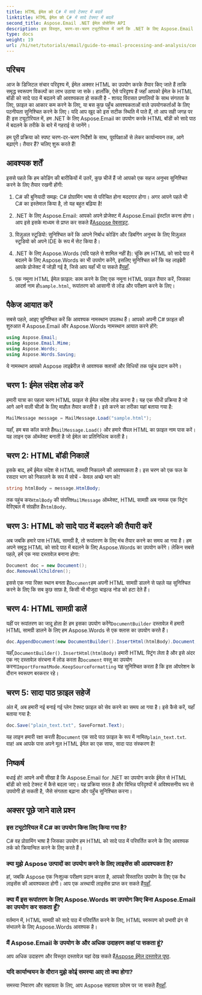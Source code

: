 ```yaml
---
title: HTML ईमेल को C# में सादे टेक्स्ट में बदलें
linktitle: HTML ईमेल को C# में सादे टेक्स्ट में बदलें
second_title: Aspose.Email .NET ईमेल प्रोसेसिंग API
description: इस विस्तृत, चरण-दर-चरण ट्यूटोरियल में जानें कि .NET के लिए Aspose.Email का उपयोग करके HTML ईमेल बॉडी को आसानी से सादे टेक्स्ट में कैसे परिवर्तित किया जाए।
type: docs
weight: 19
url: /hi/net/tutorials/email/guide-to-email-processing-and-analysis/convert-html-email-to-plain-text/
---
```

## परिचय

आज के डिजिटल संचार परिदृश्य में, ईमेल अक्सर HTML का उपयोग करके तैयार किए जाते हैं ताकि समृद्ध स्वरूपण विकल्पों का लाभ उठाया जा सके। हालाँकि, ऐसे परिदृश्य हैं जहाँ आपको ईमेल के HTML बॉडी को सादे पाठ में बदलने की आवश्यकता हो सकती है - शायद विरासत प्रणालियों के साथ संगतता के लिए, फ़ाइल का आकार कम करने के लिए, या बस कुछ पहुँच आवश्यकताओं वाले उपयोगकर्ताओं के लिए पठनीयता सुनिश्चित करने के लिए। यदि आप खुद को इस सटीक स्थिति में पाते हैं, तो आप सही जगह पर हैं! इस ट्यूटोरियल में, हम .NET के लिए Aspose.Email का उपयोग करके HTML बॉडी को सादे पाठ में बदलने के तरीके के बारे में गहराई से जानेंगे। 

हम पूरी प्रक्रिया को स्पष्ट चरण-दर-चरण निर्देशों के साथ, पूर्वापेक्षाओं से लेकर कार्यान्वयन तक, आगे बढ़ाएंगे। तैयार हैं? चलिए शुरू करते हैं!

## आवश्यक शर्तें

इससे पहले कि हम कोडिंग की बारीकियों में उतरें, कुछ चीजें हैं जो आपको एक सहज अनुभव सुनिश्चित करने के लिए तैयार रखनी होंगी:

1. C# की बुनियादी समझ: C# प्रोग्रामिंग भाषा से परिचित होना मददगार होगा। अगर आपने पहले भी C# का इस्तेमाल किया है, तो यह बहुत बढ़िया है!

2. .NET के लिए Aspose.Email: आपको अपने प्रोजेक्ट में Aspose.Email इंस्टॉल करना होगा। आप इसे इसके माध्यम से प्राप्त कर सकते हैं[Aspose वेबसाइट](https://releases.aspose.com/email/net/).

3. विज़ुअल स्टूडियो: सुनिश्चित करें कि आपने निर्बाध कोडिंग और डिबगिंग अनुभव के लिए विज़ुअल स्टूडियो को अपने IDE के रूप में सेट किया है।

4.  .NET के लिए Aspose.Words (यदि पहले से शामिल नहीं है): चूंकि हम HTML को सादे पाठ में बदलने के लिए Aspose.Words का भी उपयोग करेंगे, इसलिए सुनिश्चित करें कि यह लाइब्रेरी आपके प्रोजेक्ट में जोड़ी गई है, जिसे आप यहाँ भी पा सकते हैं[यहाँ](https://releases.aspose.com/words/net/).

5.  एक नमूना HTML ईमेल फ़ाइल: काम करने के लिए एक नमूना HTML फ़ाइल तैयार करें, जिसका आदर्श नाम हो`sample.html`, रूपांतरण को आसानी से लोड और परीक्षण करने के लिए।

## पैकेज आयात करें

सबसे पहले, आइए सुनिश्चित करें कि आवश्यक नामस्थान उपलब्ध हैं। आपको अपनी C# फ़ाइल की शुरुआत में Aspose.Email और Aspose.Words नामस्थान आयात करने होंगे:

```csharp
using Aspose.Email;
using Aspose.Email.Mime;
using Aspose.Words;
using Aspose.Words.Saving;
```

ये नामस्थान आपको Aspose लाइब्रेरीज़ से आवश्यक क्लासों और विधियों तक पहुंच प्रदान करेंगे।

## चरण 1: ईमेल संदेश लोड करें

हमारी यात्रा का पहला चरण HTML फ़ाइल से ईमेल संदेश लोड करना है। यह एक सीधी प्रक्रिया है जो आगे आने वाली चीज़ों के लिए माहौल तैयार करती है। इसे करने का तरीका यहां बताया गया है:

```csharp
MailMessage message = MailMessage.Load("sample.html");
```

 यहाँ, हम बस कॉल करते हैं`MailMessage.Load()` और हमारे सैंपल HTML का फ़ाइल नाम पास करें। यह लाइन एक ऑब्जेक्ट बनाती है जो ईमेल का प्रतिनिधित्व करती है।

## चरण 2: HTML बॉडी निकालें

इसके बाद, हमें ईमेल संदेश से HTML सामग्री निकालने की आवश्यकता है। इस चरण को एक फल के रसदार भाग को निकालने के रूप में सोचें - केवल अच्छे भाग को!

```csharp
string htmlBody = message.HtmlBody;
```

 तक पहुंच कर`HtmlBody` की संपत्ति`MailMessage` ऑब्जेक्ट, HTML सामग्री अब नामक एक स्ट्रिंग वेरिएबल में संग्रहीत है`htmlBody`.

## चरण 3: HTML को सादे पाठ में बदलने की तैयारी करें

अब जबकि हमारे पास HTML सामग्री है, तो रूपांतरण के लिए मंच तैयार करने का समय आ गया है। हम अपने समृद्ध HTML को सादे पाठ में बदलने के लिए Aspose.Words का उपयोग करेंगे। लेकिन सबसे पहले, हमें एक नया दस्तावेज़ बनाना होगा:

```csharp
Document doc = new Document();
doc.RemoveAllChildren();
```

 इससे एक नया रिक्त स्थान बनता है`Document`हम अपनी HTML सामग्री डालने से पहले यह सुनिश्चित करने के लिए कि सब कुछ साफ़ है, किसी भी मौजूदा चाइल्ड नोड को हटा देते हैं।

## चरण 4: HTML सामग्री डालें

 यहीं पर रूपांतरण का जादू होता है! हम इसका उपयोग करेंगे`DocumentBuilder` दस्तावेज़ में हमारी HTML सामग्री डालने के लिए हम Aspose.Words से एक क्लास का उपयोग करते हैं। 

```csharp
doc.AppendDocument(new DocumentBuilder().InsertHtml(htmlBody).Document, ImportFormatMode.KeepSourceFormatting);
```

 यहाँ,`DocumentBuilder().InsertHtml(htmlBody)` हमारी HTML स्ट्रिंग लेता है और इसे अंदर एक नए दस्तावेज़ संरचना में लोड करता है`Document` वस्तु का उपयोग करना`ImportFormatMode.KeepSourceFormatting` यह सुनिश्चित करता है कि इस ऑपरेशन के दौरान स्वरूपण बरकरार रहे।

## चरण 5: सादा पाठ फ़ाइल सहेजें

अंत में, अब हमारी नई बनाई गई प्लेन टेक्स्ट फ़ाइल को सेव करने का समय आ गया है। इसे कैसे करें, यहाँ बताया गया है:

```csharp
doc.Save("plain_text.txt", SaveFormat.Text);
```

 यह लाइन हमारी रक्षा करती है`Document` एक सादे पाठ फ़ाइल के रूप में नामित`plain_text.txt`. वाह! अब आपके पास अपने मूल HTML ईमेल का एक साफ, सादा पाठ संस्करण है!

## निष्कर्ष

बधाई हो! आपने अभी सीखा है कि Aspose.Email for .NET का उपयोग करके ईमेल से HTML बॉडी को सादे टेक्स्ट में कैसे बदला जाए। यह प्रक्रिया सरल है और विभिन्न परिदृश्यों में अविश्वसनीय रूप से उपयोगी हो सकती है, जैसे संगतता बढ़ाना और पहुँच सुनिश्चित करना। 

## अक्सर पूछे जाने वाले प्रश्न

### इस ट्यूटोरियल में C# का उपयोग किस लिए किया गया है?  
C# वह प्रोग्रामिंग भाषा है जिसका उपयोग हम HTML को सादे पाठ में परिवर्तित करने के लिए आवश्यक तर्क को क्रियान्वित करने के लिए करते हैं।

### क्या मुझे Aspose उत्पादों का उपयोग करने के लिए लाइसेंस की आवश्यकता है?  
 हां, जबकि Aspose एक निःशुल्क परीक्षण प्रदान करता है, आपको विस्तारित उपयोग के लिए एक वैध लाइसेंस की आवश्यकता होगी। आप एक अस्थायी लाइसेंस प्राप्त कर सकते हैं[यहाँ](https://purchase.conholdate.com/temporary-license/).

### क्या मैं इस रूपांतरण के लिए Aspose.Words का उपयोग किए बिना Aspose.Email का उपयोग कर सकता हूँ?  
वर्तमान में, HTML सामग्री को सादे पाठ में परिवर्तित करने के लिए, HTML स्वरूपण को प्रभावी ढंग से संभालने के लिए Aspose.Words आवश्यक है।

### मैं Aspose.Email के उपयोग के और अधिक उदाहरण कहां पा सकता हूं?  
 आप अधिक उदाहरण और विस्तृत दस्तावेज़ यहां देख सकते हैं[Aspose ईमेल दस्तावेज़ पृष्ठ](https://reference.aspose.com/email/net/).

### यदि कार्यान्वयन के दौरान मुझे कोई समस्या आए तो क्या होगा?  
 समस्या निवारण और सहायता के लिए, आप Aspose सहायता फ़ोरम पर जा सकते हैं[यहाँ](https://forum.aspose.com/c/email/12/).